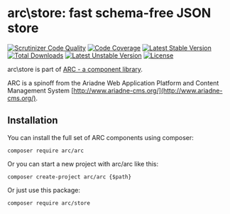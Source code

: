 arc\store: fast schema-free JSON store
======================================

[![Scrutinizer Code Quality](https://scrutinizer-ci.com/g/Ariadne-CMS/arc-store/badges/quality-score.png?b=master)](https://scrutinizer-ci.com/g/Ariadne-CMS/arc-base/?branch=master)
[![Code Coverage](https://scrutinizer-ci.com/g/Ariadne-CMS/arc-store/badges/coverage.png?b=master)](https://scrutinizer-ci.com/g/Ariadne-CMS/arc-store/)
[![Latest Stable Version](https://poser.pugx.org/arc/base/v/stable.svg)](https://packagist.org/packages/arc/base)
[![Total Downloads](https://poser.pugx.org/arc/base/downloads.svg)](https://packagist.org/packages/arc/base)
[![Latest Unstable Version](https://poser.pugx.org/arc/base/v/unstable.svg)](https://packagist.org/packages/arc/base)
[![License](https://poser.pugx.org/arc/base/license.svg)](https://packagist.org/packages/arc/base)

arc\store is part of [ARC - a component library](http://www.github.com/Ariadne-CMS/arc-arc/). 

ARC is a spinoff from the Ariadne Web Application Platform and Content Management System
[http://www.ariadne-cms.org/](http://www.ariadne-cms.org/).

Installation
------------

You can install the full set of ARC components using composer:

    composer require arc/arc

Or you can start a new project with arc/arc like this:

    composer create-project arc/arc {$path}

Or just use this package:

    composer require arc/store
